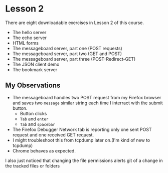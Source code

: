# Lesson 2

There are eight downloadable exercises in Lesson 2 of this course.

* The hello server
* The echo server
* HTML forms
* The messageboard server, part one (POST requests)
* The messageboard server, part two (GET and POST)
* The messageboard server, part three (POST-Redirect-GET)
* The JSON client demo
* The bookmark server

## My Observations
- The messageboard handles two POST request from my Firefox browser and saves two `message` similar string each time I interract with the submit button.
    - Button clicks
    - `Tab` and `enter`
    - `Tab` and `spacebar`
- The Firefox Debugger Network tab is reporting only one sent POST request and one received GET request.
- I might troubleshoot this from tcpdump later on.(I'm kind of new to tcpdump)
- Chrome behaves as expected.


I also just noticed that changing the file permissions alerts git of a change in the tracked files or folders
